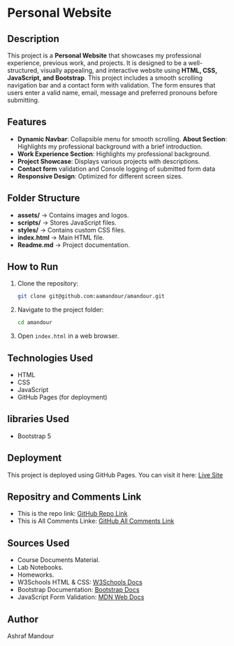 # Personal Website

## Description

This project is a **Personal Website** that showcases my professional experience, previous work, and projects. It is designed to be a well-structured, visually appealing, and interactive website using **HTML, CSS, JavaScript, and Bootstrap**.
This project includes a smooth scrolling navigation bar and a contact form with validation. The form ensures that users enter a valid name, email, message and preferred pronouns before submitting.

## Features

- **Dynamic Navbar**: Collapsible menu for smooth scrolling.
  **About Section**: Highlights my professional background with a brief introduction.
- **Work Experience Section**: Highlights my professional background.
- **Project Showcase**: Displays various projects with descriptions.
- **Contact form** validation and Console logging of submitted form data
- **Responsive Design**: Optimized for different screen sizes.

## Folder Structure

- **assets/** → Contains images and logos.
- **scripts/** → Stores JavaScript files.
- **styles/** → Contains custom CSS files.
- **index.html** → Main HTML file.
- **Readme.md** → Project documentation.

## How to Run

1. Clone the repository:
   ```sh
   git clone git@github.com:aamandour/amandour.git
   ```
2. Navigate to the project folder:
   ```sh
   cd amandour
   ```
3. Open `index.html` in a web browser.

## Technologies Used

- HTML
- CSS
- JavaScript
- GitHub Pages (for deployment)

## libraries Used

- Bootstrap 5

## Deployment

This project is deployed using GitHub Pages. You can visit it here: [Live Site](https://aamandour.github.io/amandour/)

## Repositry and Comments Link

- This is the repo link: [GitHub Repo Link](https://github.com/aamandour/amandour)
- This is All Comments Linke: [GitHub All Comments Link](https://github.com/aamandour/amandour/commits/main/)

## Sources Used

- Course Documents Material.
- Lab Notebooks.
- Homeworks.
- W3Schools HTML & CSS: [W3Schools Docs](https://www.w3schools.com/html/default.asp)
- Bootstrap Documentation: [ Bootstrap Docs](https://getbootstrap.com/docs/5.0/getting-started/introduction/)
- JavaScript Form Validation: [MDN Web Docs](https://developer.mozilla.org/en-US/docs/Learn/Forms/Form_validation)

## Author

Ashraf Mandour

